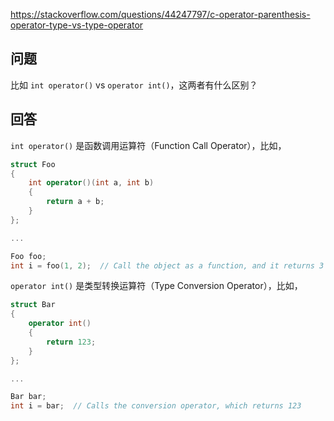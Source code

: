 <https://stackoverflow.com/questions/44247797/c-operator-parenthesis-operator-type-vs-type-operator>

## 问题

比如 `int operator()` vs `operator int()`，这两者有什么区别？

## 回答

`int operator()` 是函数调用运算符（Function Call Operator），比如，

```c++
struct Foo
{
    int operator()(int a, int b)
    {
        return a + b;
    }
};

...

Foo foo;
int i = foo(1, 2);  // Call the object as a function, and it returns 3 (1+2)
```

`operator int()` 是类型转换运算符（Type Conversion Operator），比如，

```c++
struct Bar
{
    operator int()
    {
        return 123;
    }
};

...

Bar bar;
int i = bar;  // Calls the conversion operator, which returns 123
```

